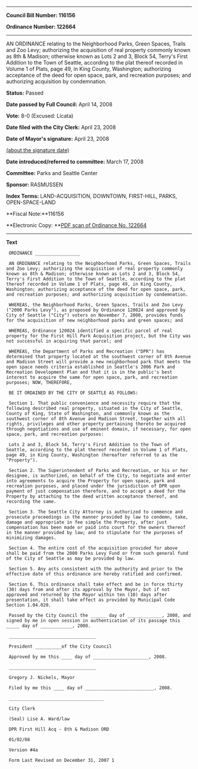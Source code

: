 

********

**Council Bill Number: 116156**
   
**Ordinance Number: 122664**
********

 AN ORDINANCE relating to the Neighborhood Parks, Green Spaces, Trails and Zoo Levy; authorizing the acquisition of real property commonly known as 8th & Madison; otherwise known as Lots 2 and 3, Block 54, Terry's First Addition to the Town of Seattle, according to the plat thereof recorded in Volume 1 of Plats, page 49, in King County, Washington; authorizing acceptance of the deed for open space, park, and recreation purposes; and authorizing acquisition by condemnation.

**Status:** Passed
   
**Date passed by Full Council:** April 14, 2008
   
**Vote:** 8-0 (Excused: Licata)
   
**Date filed with the City Clerk:** April 23, 2008
   
**Date of Mayor's signature:** April 23, 2008
   
[(about the signature date)](/~public/approvaldate.htm)
   
   
   
**Date introduced/referred to committee:** March 17, 2008
   
**Committee:** Parks and Seattle Center
   
**Sponsor:** RASMUSSEN
   
   
**Index Terms:** LAND-ACQUISITION, DOWNTOWN, FIRST-HILL, PARKS, OPEN-SPACE-LAND

**Fiscal Note:**116156

**Electronic Copy: **[PDF scan of Ordinance No. 122664](/~archives/Ordinances/Ord_122664.pdf)

********

**Text**
   
```
 ORDINANCE _________________

 AN ORDINANCE relating to the Neighborhood Parks, Green Spaces, Trails and Zoo Levy; authorizing the acquisition of real property commonly known as 8th & Madison; otherwise known as Lots 2 and 3, Block 54, Terry's First Addition to the Town of Seattle, according to the plat thereof recorded in Volume 1 of Plats, page 49, in King County, Washington; authorizing acceptance of the deed for open space, park, and recreation purposes; and authorizing acquisition by condemnation.

 WHEREAS, the Neighborhood Parks, Green Spaces, Trails and Zoo Levy ("2000 Parks Levy"), as proposed by Ordinance 120024 and approved by City of Seattle ("City") voters on November 7, 2000, provides funds for the acquisition of new neighborhood parks and green spaces; and

 WHEREAS, Ordinance 120024 identified a specific parcel of real property for the First Hill Park Acquisition project, but the City was not successful in acquiring that parcel; and

 WHEREAS, the Department of Parks and Recreation ("DPR") has determined that property located at the southwest corner of 8th Avenue and Madison Street will provide a new neighborhood park that meets the open space needs criteria established in Seattle's 2006 Park and Recreation Development Plan and that it is in the public's best interest to acquire the same for open space, park, and recreation purposes; NOW, THEREFORE,

 BE IT ORDAINED BY THE CITY OF SEATTLE AS FOLLOWS:

 Section 1. That public convenience and necessity require that the following described real property, situated in the City of Seattle, County of King, State of Washington, and commonly known as the southwest corner of 8th Avenue and Madison Street, together with all rights, privileges and other property pertaining thereto be acquired through negotiations and use of eminent domain, if necessary, for open space, park, and recreation purposes:

 Lots 2 and 3, Block 54, Terry's First Addition to the Town of Seattle, according to the plat thereof recorded in Volume 1 of Plats, page 49, in King County, Washington (hereafter referred to as the "Property").

 Section 2. The Superintendent of Parks and Recreation, or his or her designee, is authorized, on behalf of the City, to negotiate and enter into agreements to acquire the Property for open space, park and recreation purposes, and placed under the jurisdiction of DPR upon payment of just compensation therefore, and to accept a deed for the Property by attaching to the deed written acceptance thereof, and recording the same.

 Section 3. The Seattle City Attorney is authorized to commence and prosecute proceedings in the manner provided by law to condemn, take, damage and appropriate in fee simple the Property, after just compensation has been made or paid into court for the owners thereof in the manner provided by law; and to stipulate for the purposes of minimizing damages.

 Section 4. The entire cost of the acquisition provided for above shall be paid from the 2000 Parks Levy Fund or from such general fund of the City of Seattle as may be provided by law.

 Section 5. Any acts consistent with the authority and prior to the effective date of this ordinance are hereby ratified and confirmed.

 Section 6. This ordinance shall take effect and be in force thirty (30) days from and after its approval by the Mayor, but if not approved and returned by the Mayor within ten (10) days after presentation, it shall take effect as provided by Municipal Code Section 1.04.020.

 Passed by the City Council the ______ day of _____________, 2008, and signed by me in open session in authentication of its passage this _____ day of ____________, 2008.

 _________________________________

 President __________of the City Council

 Approved by me this ____ day of _____________________, 2008.

 _________________________________

 Gregory J. Nickels, Mayor

 Filed by me this ____ day of __________________________, 2008.

 ____________________________________

 City Clerk

 (Seal) Lise A. Ward/law

 DPR First Hill Acq - 8th & Madison ORD

 01/02/08

 Version #4a

 Form Last Revised on December 31, 2007 1

```
